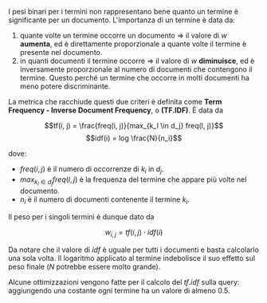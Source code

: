 I pesi binari per i termini non rappresentano bene quanto un termine è significante per un documento. L'importanza di un termine è data da:
1. quante volte un termine occorre un documento $\Rightarrow$ il valore di $w$ **aumenta**, ed è direttamente proporzionale a quante volte il termine è presente nel documento.
2. in quanti documenti il termine occorre $\Rightarrow$ il valore di $w$ **diminuisce**, ed è inversamente proporzionale al numero di documenti che contengono il termine. Questo perché un termine che occorre in molti documenti ha meno potere discriminante.

La metrica che racchiude questi due criteri è definita come **Term Frequency - Inverse Document Frequency**, o **(TF.IDF)**. È data da

$$tf(i, j) = \frac{freq(i, j)}{max_{k_l \in d_j} freq(l, j)}$$
$$idf(i) = log \frac{N}{n_i}$$

dove:
- $freq(i, j)$ è il numero di occorrenze di $k_i$ in $d_j$.
- $max_{k_l \in d_j} freq(l, j)$ è la frequenza del termine che appare più volte nel documento.
- $n_i$ è il numero di documenti contenente il termine $k_i$.

Il peso per i singoli termini è dunque dato da

$$w_{i, j} = tf(i, j) \cdot idf(i)$$

Da notare che il valore di $idf$ è uguale per tutti i documenti e basta calcolarlo una sola volta. Il logaritmo applicato al termine indebolisce il suo effetto sul peso finale ($N$ potrebbe essere molto grande).

Alcune ottimizzazioni vengono fatte per il calcolo del $tf.idf$ sulla query: aggiungendo una costante ogni termine ha un valore di almeno $0.5$.
